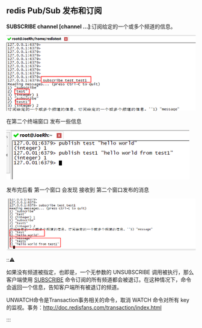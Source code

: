 ## redis Pub/Sub  发布和订阅

**SUBSCRIBE channel [channel ...]**:订阅给定的一个或多个频道的信息。

![image-20200413225513943](../.vuepress/public/img/linux/redis-01.png)

在第二个终端窗口  发布一些信息

![image-20200413225537204](../.vuepress/public/img/linux/redis-02.png)

发布完后看 第一个窗口 会发现 接收到 第二个窗口发布的消息

![image-20200413225640550](../.vuepress/public/img/linux/redis-03.png)

:::warning:

如果没有频道被指定，也即是，一个无参数的 UNSUBSCRIBE 调用被执行，那么客户端使用 [SUBSCRIBE](http://doc.redisfans.com/pub_sub/subscribe.html#subscribe) 命令订阅的所有频道都会被退订。在这种情况下，命令会返回一个信息，告知客户端所有被退订的频道。

UNWATCH命令是Transaction事务相关的命令，取消 WATCH 命令对所有 key 的监视。事务：http://doc.redisfans.com/transaction/index.html

:::

